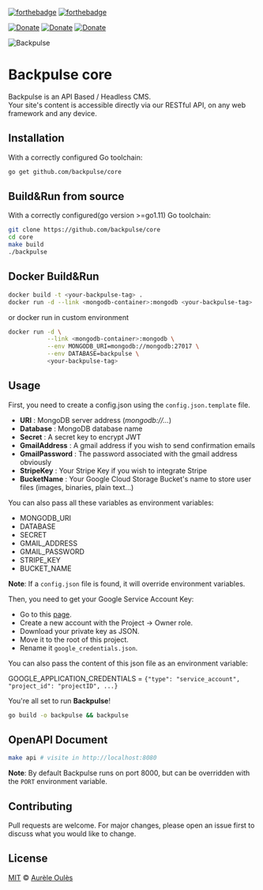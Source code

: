 [![forthebadge](https://forthebadge.com/images/badges/made-with-go.svg)](https://forthebadge.com)
[![forthebadge](https://forthebadge.com/images/badges/powered-by-netflix.svg)](https://forthebadge.com)

[![Donate](https://img.shields.io/badge/Donate-Crypto-blue.svg)](https://commerce.coinbase.com/checkout/b4d64264-dda8-41d0-9f15-0843f969fa79)
[![Donate](https://img.shields.io/badge/Donate-Patreon-orange.svg)](https://www.patreon.com/backpulse)
[![Donate](https://img.shields.io/badge/Donate-PayPal-green.svg)](https://www.paypal.me/aureleoules)

![Backpulse](https://files.backpulse.io/backpulse.png#cache2 "Backpulse.io")

# Backpulse core
Backpulse is an API Based / Headless CMS.  
Your site's content is accessible directly via our RESTful API, on any web framework and any device.  

## Installation
With a correctly configured Go toolchain:
```bash
go get github.com/backpulse/core
```

## Build&Run from source
With a correctly configured(go version >=go1.11) Go toolchain: 
```bash
git clone https://github.com/backpulse/core
cd core
make build
./backpulse
``` 

## Docker Build&Run
```bash
docker build -t <your-backpulse-tag> .
docker run -d --link <mongodb-container>:mongodb <your-backpulse-tag>
```
or docker run in custom environment
```bash
docker run -d \
           --link <mongodb-container>:mongodb \
           --env MONGODB_URI=mongodb://mongodb:27017 \
           --env DATABASE=backpulse \
           <your-backpulse-tag>
```

## Usage
First, you need to create a config.json using the `config.json.template` file.
* **URI** : MongoDB server address (_mongodb://..._)
* **Database** : MongoDB database name
* **Secret** : A secret key to encrypt JWT
* **GmailAddress** : A gmail address if you wish to send confirmation emails
* **GmailPassword** : The password associated with the gmail address obviously
* **StripeKey** : Your Stripe Key if you wish to integrate Stripe
* **BucketName** : Your Google Cloud Storage Bucket's name to store user files (images, binaries, plain text...)

You can also pass all these variables as environment variables:
* MONGODB_URI
* DATABASE
* SECRET
* GMAIL_ADDRESS
* GMAIL_PASSWORD
* STRIPE_KEY
* BUCKET_NAME  


**Note**: If a `config.json` file is found, it will override environment variables.

Then, you need to get your Google Service Account Key:
* Go to this [page](https://console.cloud.google.com/apis/credentials/serviceaccountkey).
* Create a new account with the Project -> Owner role.
* Download your private key as JSON.
* Move it to the root of this project.
* Rename it `google_credentials.json`.

You can also pass the content of this json file as an environment variable:

GOOGLE_APPLICATION_CREDENTIALS = `{"type": "service_account", "project_id": "projectID", ...}`

You're all set to run **Backpulse**!
```bash
go build -o backpulse && backpulse
```

## OpenAPI Document
```bash
make api # visite in http://localhost:8080
```

**Note**: By default Backpulse runs on port 8000, but can be overridden with the `PORT` environment variable.

## Contributing
Pull requests are welcome. For major changes, please open an issue first to discuss what you would like to change.


## License 
[MIT](https://github.com/backpulse/core/blob/master/LICENSE) © [Aurèle Oulès](https://www.aureleoules.com)